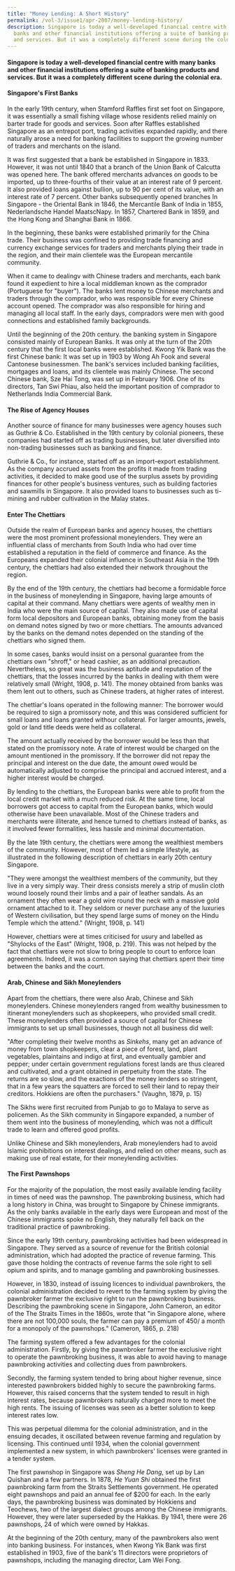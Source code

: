 ```yaml
---
title: "Money Lending: A Short History"
permalink: /vol-3/issue1/apr-2007/money-lending-history/
description: Singapore is today a well-developed financial centre with many
  banks and other financial institutions offering a suite of banking products
  and services. But it was a completely different scene during the colonial era.
---
```

#### Singapore is today a well-developed financial centre with many banks and other financial institutions offering a suite of banking products and services. But it was a completely different scene during the colonial era.

#### **Singapore's First Banks**
In the early 19th century, when Stamford Raffles first set foot on Singapore, it was  essentially a small fishing village whose residents relied mainly on barter trade for goods and services. Soon after Raffles established Singapore as an entrepot port, trading activities expanded rapidly, and there naturally arose a need for banking facilities to support the growing number of traders and merchants on the island.

It was first suggested that a bank be established in Singapore in 1833. However,  it was not until 1840 that a branch of the Union Bank of Calcutta was opened here. The bank offered merchants advances on goods to be imported, up to three-fourths of their value at an interest rate of 9 percent. It also provided loans against bullion, up to 90 per cent of its value, with an interest rate of 7 percent. Other banks subsequently opened branches In Singapore - the Oriental Bank in 1846, the Mercantile Bank of India in 1855,  Nederlandsche Handel MaatscNapy. In 1857, Chartered Bank in 1859, and the Hong Kong and Shanghai Bank in 1866.

In the beginning, these banks were established primarily for the China trade. Their business was confined to providing trade financing and currency exchange services for traders and merchants plying their trade in the region, and their main clientele was the European mercantile community. 

When it came to dealingv with Chinese traders and merchants, each bank found it expedient to hire a local middleman known as the comprador (Portuguese for "buyer"). The banks lent money to Chinese merchants and traders through the comprador, who was responsible for every Chinese account opened. The comprador was also responsible for hiring and managing all local staff. In the early days, compradors were men with good connections and established family backgrounds.

Until the beginning of the 20th century. the banking system in Singapore consisted mainly of European Banks. It was only at the turn of the 20th century that the first Iocal  banks were established. Kwong Yik Bank was the first Chinese bank: It was set up in 1903 by Wong Ah Fook and several  Cantonese businessmen. The bank's  services included banking facilities, mortgages and loans, and its clientele was mainly Chinese. The second Chinese bank, Sze Hai Tong, was set up in February 1906. One of its directors, Tan Swi Phiau, also held the important position of comprador to 
Netherlands India Commercial Bank.

#### **The Rise of Agency Houses**
Another source of finance for many businesses were agency houses such as Guthrie & Co. Established in the 19th century by colonial pioneers, these companies had started off as trading businesses, but later diversified into non-trading businesses such as banking and finance.

Guthrie & Co., for instance, started off as an import-export establishment.  As the company accrued assets from the profits it made from trading activities, it decided to make good use of the surplus assets by providing finances for other people's business ventures, such as building factories 
and sawmills in Singapore.  It also provided loans to businesses such as ti-mining and rubber cultivation in the Malay states.

#### **Enter The Chettiars**

Outside the realm of European banks and agency houses, the chettiars were the most prominent professional moneylenders.  They were an influential class of merchants from South India who had over time established a reputation in the field of commerce and finance. As the Europeans expanded their colonial influence in Southeast Asia in the 19th century, the chettiars had also extended their network throughout the region.

By the end of the 19th century, the chettiars had become a formidable force in the business of moneylending  in Singapore, having large amounts of capital at their command.  Many chettiars were agents of wealthy men in India who were the main source of capital. They also made use of capital form local depositors and European banks, obtaining money from the basis on demand notes signed by two or more chettiars. The amounts advanced by the banks on the demand notes depended on the standing of the chettiars who signed them.

In some cases, banks would insist on a personal guarantee from the chettiars own "shroff," or head cashier, as an additional precaution.  Nevertheless, so great was the business aptitude and reputation of the chettiars, that the losses incurred by the banks in dealing with them were relatively small (Wright, 1908, p. 141). The money obtained from banks was them lent out to others, such as Chinese traders, at higher rates of interest.

The chettiar's loans operated in the following manner: The borrower would be required to sign a promissory note, and this was considered sufficient for small loans and loans granted withour collateral. For larger amounts, jewels, gold or land title deeds were held as collateral.

The amount actually received by the borrower would be less than that stated on the promissory note. A rate of interest would be charged on the amount mentioned in the promissory.  If the borrower did not repay the principal and interest on the due date, the amount owed would be automatically adjusted to comprise the principal and accrued interest, and a higher interest would be charged.  

By lending to the chettiars, the European banks were able to profit from the local credit market with a much reduced risk.  At the same time, local borrowers got access to capital from the European banks, which would otherwise have been unavailable. Most of the Chinese traders and merchants were illiterate, and hence turned to chettiars instead of banks, as it involved fewer formalities, less hassle and minimal documentation.

By the late 19th century, the chettiars were among the wealthiest members of the community.  However, most of them led a simple lifestyle, as illustrated in the following description of chettiars in early 20th century Singapore.

"They were amongst the wealthiest members of the community, but they live in a very simply way. Their dress consists merely a strip of muslin cloth wound loosely round their limbs and a pair of leather sandals.  As an ornament they often wear a gold wire round the neck with a massive gold ornament attached to it.  They seldom or never purchase any of the luxuries of Western civilisation, but they spend large sums of money on the Hindu Temple which the attend." (Wright, 1908, p. 141)

However, chettiars were at times criticised for usury and labelled as "Shylocks of the East" (Wright, 1908, p. 219). This was not helped by the fact that chettiars were not slow to bring people to court to enforce loan agreements. Indeed, it was a common 
saying that chettiars spent their time between the banks and the court.

#### **Arab, Chinese and Sikh Moneylenders**
Apart from the chettiars, there were also Arab, Chinese and Sikh moneylenders. Chinese moneylenders ranged from wealthy businessmen to itinerant moneylenders such as shopkeepers, who provided small credit.  These moneylenders often provided a source of capital for Chinese immigrants to set up small businesses, though not all business did well:

"After completing their twelve months as *Sinkehs*, many get an advance of money from town shopkeepers, clear a piece of forest, land, plant vegetables, plaintains and indigo at first, and eventually gambier and pepper; under certain government regulations forest lands are thus cleared and cultivated, and a grant obtained in perpetuity from the state.  The returns are so slow, and the exactions of the money lenders so stringent, that in a few years the squatters are forced to sell their land to repay their creditors.  Hokkiens are often the purchasers." (Vaughn, 1879, p. 15)

The Sikhs were first recruited from Punjab to go to Malaya to serve as policemen.  As the Sikh community in Singapore expanded, a number of them went into the business of moneylending, which was not a difficult trade to learn and offered good profits.

Unlike Chinese and Sikh moneylenders, Arab moneylenders had to avoid Islamic prohibitions on interest dealings, and relied on other means, such as making use of real estate, for their moneylending activities.

#### **The First Pawnshops**
For the majority of the population, the most easily available lending facility in times of need was the pawnshop. The pawnbroking business, which had a long history in China, was brought to Singapore by Chinese immigrants. As the only banks available in the early days were European and most of the Chinese immigrants spoke no English, they naturally fell back on the traditional practice of pawnbroking.

Since the early 19th century, pawnbroking activities had been widespread in Singapore. They served as a source of revenue for the British colonial administration, which had adopted the practice of revenue farming. This gave those holding the contracts of revenue farms the sole right to sell opium and spirits, and to manage gambling and pawnbroking businesses.

However, in 1830, instead of issuing licences to individual pawnbrokers, the colonial administration decided to revert to the farming system by giving the pawnbroker farmer the exclusive right to run the pawnbroking business.  Describing the pawnbroking scene in Singapore, John Cameron, an editor of the The Straits Times in the 1860s, wrote that "in Singapore alone, where there are not 100,000 souls, the farmer can pay a premium of 450/ a month for a monopoly of the pawnshops." (Cameron, 1865, p. 218)

The farming system offered a few advantages for the colonial administration.  Firstly, by giving the pawnbroker farmer the exclusive right to operate the pawnbroking business, it was able to avoid having to manage pawnbroking activities and collecting dues from pawnbrokers.

Secondly, the farming system tended to bring about higher revenue, since interested pawnbrokers bidded highly to secure the pawnbroking farms.  However, this raised concerns that the system tended to result in high interest rates, because pawnbrokers naturally charged more to meet the high rents.  The issuing of licenses was seen as a better solution to keep interest rates low.

This was perpetual dilemma for the colonial administration, and in the ensuing decades, it oscillated between revenue farming and regulation by licensing.  This continued until 1934, when the colonial government implemented a new system, in which pawnbrokers' licenses were granted in a tender system.

The first pawnshop in Singapore was *Sheng He Dang*, set up by Lan Quishan and a few partners.  In 1878, *He Yuan Shi* obtained the first pawnbroking farm from the Straits Settlements government.  He operated eight pawnshops and paid an annual fee of $200 for each.  In the early days, the pawnbroking business was dominated by Hokkiens and Teochews, two of the largest dialect groups among the Chinese immigrants.  However, they were later superseded by the Hakkas. By 1941, there were 26 pawnshops, 24 of which were owned by Hakkas.

At the beginning of the 20th century, many of the pawnbrokers also went into banking business.  For instances, when Kwong Yik Bank was first established in 1903, five of the bank's 11 directors were proprietors of pawnshops, including the managing director, Lam Wei Fong.










